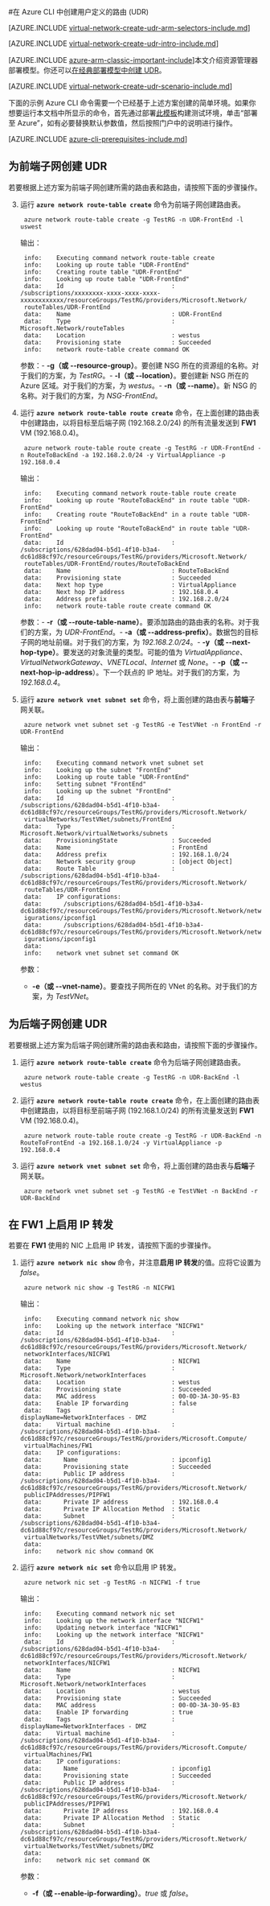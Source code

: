 <properties 
   pageTitle="在资源管理器中使用 Azure CLI 控制路由和使用虚拟设备 | Microsoft Azure"
   description="了解如何使用 Azure CLI 控制路由和使用虚拟设备"
   services="virtual-network"
   documentationCenter="na"
   authors="telmosampaio"
   manager="carolz"
   editor=""
   tags="azure-resource-manager"
/>
<tags
	ms.service="virtual-network"
	ms.date="09/30/2015"
	wacn.date="11/12/2015"/>

#在 Azure CLI 中创建用户定义的路由 (UDR)

[AZURE.INCLUDE [virtual-network-create-udr-arm-selectors-include.md](../includes/virtual-network-create-udr-arm-selectors-include.md)]

[AZURE.INCLUDE [virtual-network-create-udr-intro-include.md](../includes/virtual-network-create-udr-intro-include.md)]

[AZURE.INCLUDE [azure-arm-classic-important-include](../includes/azure-arm-classic-important-include.md)]本文介绍资源管理器部署模型。你还可以[在经典部署模型中创建 UDR](/documentation/articles/virtual-network-create-udr-classic-cli)。

[AZURE.INCLUDE [virtual-network-create-udr-scenario-include.md](../includes/virtual-network-create-udr-scenario-include.md)]

下面的示例 Azure CLI 命令需要一个已经基于上述方案创建的简单环境。如果你想要运行本文档中所显示的命令，首先通过部署[此模板](http://github.com/telmosampaio/azure-templates/tree/master/IaaS-NSG-UDR-Before)构建测试环境，单击“部署至 Azure”，如有必要替换默认参数值，然后按照门户中的说明进行操作。

[AZURE.INCLUDE [azure-cli-prerequisites-include.md](../includes/azure-cli-prerequisites-include.md)]

## 为前端子网创建 UDR
若要根据上述方案为前端子网创建所需的路由表和路由，请按照下面的步骤操作。

3. 运行 **`azure network route-table create`** 命令为前端子网创建路由表。

		azure network route-table create -g TestRG -n UDR-FrontEnd -l uswest

	输出：

		info:    Executing command network route-table create
		info:    Looking up route table "UDR-FrontEnd"
		info:    Creating route table "UDR-FrontEnd"
		info:    Looking up route table "UDR-FrontEnd"
		data:    Id                              : /subscriptions/xxxxxxxx-xxxx-xxxx-xxxx-xxxxxxxxxxxx/resourceGroups/TestRG/providers/Microsoft.Network/
		routeTables/UDR-FrontEnd
		data:    Name                            : UDR-FrontEnd
		data:    Type                            : Microsoft.Network/routeTables
		data:    Location                        : westus
		data:    Provisioning state              : Succeeded
		info:    network route-table create command OK

	参数：- **-g（或 --resource-group）**。要创建 NSG 所在的资源组的名称。对于我们的方案，为 *TestRG*。- **-l（或 --location）**。要创建新 NSG 所在的 Azure 区域。对于我们的方案，为 *westus*。- **-n（或 --name）**。新 NSG 的名称。对于我们的方案，为 *NSG-FrontEnd*。

4. 运行 **`azure network route-table route create`** 命令，在上面创建的路由表中创建路由，以将目标至后端子网 (192.168.2.0/24) 的所有流量发送到 **FW1** VM (192.168.0.4)。

		azure network route-table route create -g TestRG -r UDR-FrontEnd -n RouteToBackEnd -a 192.168.2.0/24 -y VirtualAppliance -p 192.168.0.4

	输出：

		info:    Executing command network route-table route create
		info:    Looking up route "RouteToBackEnd" in route table "UDR-FrontEnd"
		info:    Creating route "RouteToBackEnd" in a route table "UDR-FrontEnd"
		info:    Looking up route "RouteToBackEnd" in route table "UDR-FrontEnd"
		data:    Id                              : /subscriptions/628dad04-b5d1-4f10-b3a4-dc61d88cf97c/resourceGroups/TestRG/providers/Microsoft.Network/
		routeTables/UDR-FrontEnd/routes/RouteToBackEnd
		data:    Name                            : RouteToBackEnd
		data:    Provisioning state              : Succeeded
		data:    Next hop type                   : VirtualAppliance
		data:    Next hop IP address             : 192.168.0.4
		data:    Address prefix                  : 192.168.2.0/24
		info:    network route-table route create command OK

	参数：- **-r（或 --route-table-name）**。要添加路由的路由表的名称。对于我们的方案，为 *UDR-FrontEnd*。- **-a（或 --address-prefix）**。数据包的目标子网的地址前缀。对于我们的方案，为 *192.168.2.0/24*。- **-y（或 --next-hop-type）**。要发送的对象流量的类型。可能的值为 *VirtualAppliance*、*VirtualNetworkGateway*、*VNETLocal*、*Internet* 或 *None*。- **-p（或 --next-hop-ip-address**）。下一个跃点的 IP 地址。对于我们的方案，为 *192.168.0.4*。

5. 运行 **`azure network vnet subnet set`** 命令，将上面创建的路由表与**前端**子网关联。

		azure network vnet subnet set -g TestRG -e TestVNet -n FrontEnd -r UDR-FrontEnd

	输出：

		info:    Executing command network vnet subnet set
		info:    Looking up the subnet "FrontEnd"
		info:    Looking up route table "UDR-FrontEnd"
		info:    Setting subnet "FrontEnd"
		info:    Looking up the subnet "FrontEnd"
		data:    Id                              : /subscriptions/628dad04-b5d1-4f10-b3a4-dc61d88cf97c/resourceGroups/TestRG/providers/Microsoft.Network/
		virtualNetworks/TestVNet/subnets/FrontEnd
		data:    Type                            : Microsoft.Network/virtualNetworks/subnets
		data:    ProvisioningState               : Succeeded
		data:    Name                            : FrontEnd
		data:    Address prefix                  : 192.168.1.0/24
		data:    Network security group          : [object Object]
		data:    Route Table                     : /subscriptions/628dad04-b5d1-4f10-b3a4-dc61d88cf97c/resourceGroups/TestRG/providers/Microsoft.Network/
		routeTables/UDR-FrontEnd
		data:    IP configurations:
		data:      /subscriptions/628dad04-b5d1-4f10-b3a4-dc61d88cf97c/resourceGroups/TestRG/providers/Microsoft.Network/networkInterfaces/NICWEB1/ipConf
		igurations/ipconfig1
		data:      /subscriptions/628dad04-b5d1-4f10-b3a4-dc61d88cf97c/resourceGroups/TestRG/providers/Microsoft.Network/networkInterfaces/NICWEB2/ipConf
		igurations/ipconfig1
		data:    
		info:    network vnet subnet set command OK

	参数：
	 - **-e（或 --vnet-name）**。要查找子网所在的 VNet 的名称。对于我们的方案，为 *TestVNet*。
 
## 为后端子网创建 UDR
若要根据上述方案为后端子网创建所需的路由表和路由，请按照下面的步骤操作。

1. 运行 **`azure network route-table create`** 命令为后端子网创建路由表。

		azure network route-table create -g TestRG -n UDR-BackEnd -l westus

4. 运行 **`azure network route-table route create`** 命令，在上面创建的路由表中创建路由，以将目标至前端子网 (192.168.1.0/24) 的所有流量发送到 **FW1** VM (192.168.0.4)。

		azure network route-table route create -g TestRG -r UDR-BackEnd -n RouteToFrontEnd -a 192.168.1.0/24 -y VirtualAppliance -p 192.168.0.4

5. 运行 **`azure network vnet subnet set`** 命令，将上面创建的路由表与**后端**子网关联。

		azure network vnet subnet set -g TestRG -e TestVNet -n BackEnd -r UDR-BackEnd

## 在 FW1 上启用 IP 转发
若要在 **FW1** 使用的 NIC 上启用 IP 转发，请按照下面的步骤操作。

1. 运行 **`azure network nic show`** 命令，并注意**启用 IP 转发**的值。应将它设置为 *false*。

		azure network nic show -g TestRG -n NICFW1

	输出：
		
		info:    Executing command network nic show
		info:    Looking up the network interface "NICFW1"
		data:    Id                              : /subscriptions/628dad04-b5d1-4f10-b3a4-dc61d88cf97c/resourceGroups/TestRG/providers/Microsoft.Network/
		networkInterfaces/NICFW1
		data:    Name                            : NICFW1
		data:    Type                            : Microsoft.Network/networkInterfaces
		data:    Location                        : westus
		data:    Provisioning state              : Succeeded
		data:    MAC address                     : 00-0D-3A-30-95-B3
		data:    Enable IP forwarding            : false
		data:    Tags                            : displayName=NetworkInterfaces - DMZ
		data:    Virtual machine                 : /subscriptions/628dad04-b5d1-4f10-b3a4-dc61d88cf97c/resourceGroups/TestRG/providers/Microsoft.Compute/
		virtualMachines/FW1
		data:    IP configurations:
		data:      Name                          : ipconfig1
		data:      Provisioning state            : Succeeded
		data:      Public IP address             : /subscriptions/628dad04-b5d1-4f10-b3a4-dc61d88cf97c/resourceGroups/TestRG/providers/Microsoft.Network/
		publicIPAddresses/PIPFW1
		data:      Private IP address            : 192.168.0.4
		data:      Private IP Allocation Method  : Static
		data:      Subnet                        : /subscriptions/628dad04-b5d1-4f10-b3a4-dc61d88cf97c/resourceGroups/TestRG/providers/Microsoft.Network/
		virtualNetworks/TestVNet/subnets/DMZ
		data:    
		info:    network nic show command OK

2. 运行 **`azure network nic set`** 命令以启用 IP 转发。

		azure network nic set -g TestRG -n NICFW1 -f true

	输出：

		info:    Executing command network nic set
		info:    Looking up the network interface "NICFW1"
		info:    Updating network interface "NICFW1"
		info:    Looking up the network interface "NICFW1"
		data:    Id                              : /subscriptions/628dad04-b5d1-4f10-b3a4-dc61d88cf97c/resourceGroups/TestRG/providers/Microsoft.Network/
		networkInterfaces/NICFW1
		data:    Name                            : NICFW1
		data:    Type                            : Microsoft.Network/networkInterfaces
		data:    Location                        : westus
		data:    Provisioning state              : Succeeded
		data:    MAC address                     : 00-0D-3A-30-95-B3
		data:    Enable IP forwarding            : true
		data:    Tags                            : displayName=NetworkInterfaces - DMZ
		data:    Virtual machine                 : /subscriptions/628dad04-b5d1-4f10-b3a4-dc61d88cf97c/resourceGroups/TestRG/providers/Microsoft.Compute/
		virtualMachines/FW1
		data:    IP configurations:
		data:      Name                          : ipconfig1
		data:      Provisioning state            : Succeeded
		data:      Public IP address             : /subscriptions/628dad04-b5d1-4f10-b3a4-dc61d88cf97c/resourceGroups/TestRG/providers/Microsoft.Network/
		publicIPAddresses/PIPFW1
		data:      Private IP address            : 192.168.0.4
		data:      Private IP Allocation Method  : Static
		data:      Subnet                        : /subscriptions/628dad04-b5d1-4f10-b3a4-dc61d88cf97c/resourceGroups/TestRG/providers/Microsoft.Network/
		virtualNetworks/TestVNet/subnets/DMZ
		data:    
		info:    network nic set command OK

	参数：

	- **-f（或 --enable-ip-forwarding）**。*true* 或 *false*。

<!---HONumber=79-->
